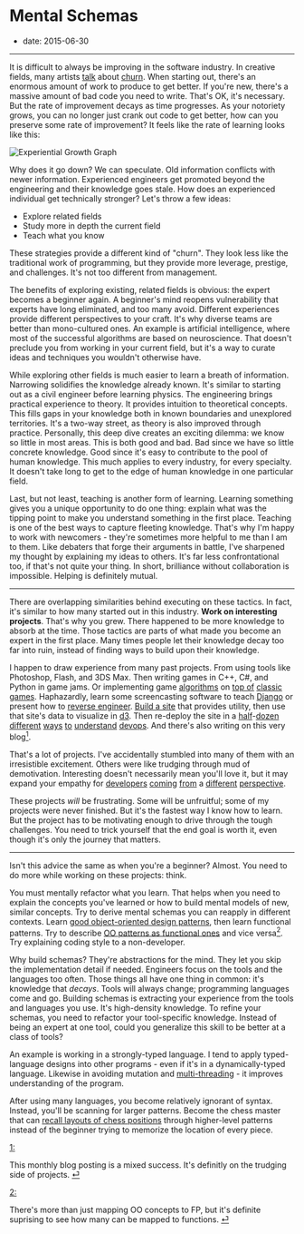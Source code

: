 # Mental Schemas

- date: 2015-06-30

--------------------------------------------------------------

It is difficult to always be improving in the software industry. In creative fields, many artists [talk](https://youtu.be/ikAb-NYkseI?t=9m41s) about [churn](http://www.goodreads.com/quotes/309485-nobody-tells-this-to-people-who-are-beginners-i-wish). When starting out, there's an enormous amount of work to produce to get better. If you're new, there's a massive amount of bad code you need to write. That's OK, it's necessary. But the rate of improvement decays as time progresses. As your notoriety grows, you can no longer just crank out code to get better, how can you preserve some rate of improvement? It feels like the rate of learning looks like this:

![Experiential Growth Graph](/resources/11/expert-growth-graph.jpeg)

Why does it go down? We can speculate. Old information conflicts with newer information. Experienced engineers get promoted beyond the engineering and their knowledge goes stale. How does an experienced individual get technically stronger? Let's throw a few ideas:

 - Explore related fields
 - Study more in depth the current field
 - Teach what you know

These strategies provide a different kind of "churn". They look less like the traditional work of programming, but they provide more leverage, prestige, and challenges. It's not too different from management.

The benefits of exploring existing, related fields is obvious: the expert becomes a beginner again. A beginner's mind reopens vulnerability that experts have long eliminated, and too many avoid. Different experiences provide different perspectives to your craft. It's why diverse teams are better than mono-cultured ones. An example is artificial intelligence, where most of the successful algorithms are based on neuroscience. That doesn't preclude you from working in your current field, but it's a way to curate ideas and techniques you wouldn't otherwise have.

While exploring other fields is much easier to learn a breath of information. Narrowing solidifies the knowledge already known. It's similar to starting out as a civil engineer before learning physics. The engineering brings practical experience to theory. It provides intuition to theoretical concepts. This fills gaps in your knowledge both in known boundaries and unexplored territories. It's a two-way street, as theory is also improved through practice. Personally, this deep dive creates an exciting dilemma: we know so little in most areas. This is both good and bad. Bad since we have so little concrete knowledge. Good since it's easy to contribute to the pool of human knowledge. This much applies to every industry, for every specialty. It doesn't take long to get to the edge of human knowledge in one particular field.

Last, but not least, teaching is another form of learning. Learning something gives you a unique opportunity to do one thing: explain what was the tipping point to make you understand something in the first place. Teaching is one of the best ways to capture fleeting knowledge. That's why I'm happy to work with newcomers - they're sometimes more helpful to me than I am to them. Like debaters that forge their arguments in battle, I've sharpened my thought by explaining my ideas to others. It's far less confrontational too, if that's not quite your thing. In short, brilliance without collaboration is impossible. Helping is definitely mutual.

-------------------

There are overlapping similarities behind executing on these tactics. In fact, it's similar to how many started out in this industry. **Work on interesting projects**. That's why you grew. There happened to be more knowledge to absorb at the time. Those tactics are parts of what made you become an expert in the first place. Many times people let their knowledge decay too far into ruin, instead of finding ways to build upon their knowledge.

I happen to draw experience from many past projects. From using tools like Photoshop, Flash, and 3DS Max. Then writing games in C++, C#, and Python in game jams. Or implementing game [algorithms][1] on [top of][2] [classic](https://en.wikipedia.org/wiki/Pac-Man) [games](https://en.wikipedia.org/wiki/Missile_Command). Haphazardly, learn some screencasting software to teach [Django](http://code.tutsplus.com/tutorials/diving-into-django--net-2969) or present how to [reverse engineer](http://pivotallabs.com/jeff-hui-reverse-engineering-objective-c/). [Build a site](http://yacs.me) that provides utility, then use that site's data to visualize in [d3](http://d3js.org). Then re-deploy the site in a [half](http://www.gnu.org/software/make/)-[dozen](http://www.gnu.org/software/bash/) [different](http://capistranorb.com) [ways](http://www.fabfile.org) [to](https://puppetlabs.com) [understand](http://chef.io) [devops](http://saltstack.com). And there's also writing on this very blog<a href="#1" id="1-back"><sup>1</sup></a>.

That's a lot of projects. I've accidentally stumbled into many of them with an irresistible excitement. Others were like trudging through mud of demotivation. Interesting doesn't necessarily mean you'll love it, but it may expand your empathy for [developers](http://www.monodevelop.com) [coming](http://www.vim.org) [from](https://www.gnu.org/software/emacs/emacs.html) a [different](https://www.visualstudio.com/en-us/visual-studio-homepage-vs.aspx) [perspective](https://developer.apple.com/xcode/).

These projects *will* be frustrating. Some will be unfruitful; some of my projects were never finished. But it's the fastest way I know how to learn. But the project has to be motivating enough to drive through the tough challenges. You need to trick yourself that the end goal is worth it, even though it's only the journey that matters.

------------------

Isn't this advice the same as when you're a beginner? Almost. You need to do more while working on these projects: think.

You must mentally refactor what you learn. That helps when you need to explain the concepts you've learned or how to build mental models of new, similar concepts. Try to derive mental schemas you can reapply in different contexts. Learn [good object-oriented design patterns](https://en.wikipedia.org/wiki/Design_Patterns#Patterns_by_Type), then learn functional patterns. Try to describe [OO patterns as functional ones](http://blog.cleancoder.com/uncle-bob/2014/11/24/FPvsOO.html) and vice versa<a href="#2" id="2-back"><sup>2</sup></a>. Try explaining coding style to a non-developer.

Why build schemas? They're abstractions for the mind. They let you skip the implementation detail if needed. Engineers focus on the tools and the languages too often. Those things all have one thing in common: it's knowledge that *decays*. Tools will always change; programming languages come and go. Building schemas is extracting your experience from the tools and languages you use. It's high-density knowledge. To refine your schemas, you need to refactor your tool-specific knowledge. Instead of being an expert at one tool, could you generalize this skill to be better at a class of tools?

An example is working in a strongly-typed language. I tend to apply typed-language designs into other programs - even if it's in a dynamically-typed language. Likewise in avoiding mutation and [multi-threading](http://inessential.com/2015/05/22/how_not_to_crash_4_threading) - it improves understanding of the program.

After using many languages, you become relatively ignorant of syntax. Instead, you'll be scanning for larger patterns. Become the chess master that can [recall layouts of chess positions](http://theinvisiblegorilla.com/blog/2012/02/15/how-experts-recall-chess-positions/) through higher-level patterns instead of the beginner trying to memorize the location of every piece.

<div class="footnotes">
<a class="footnote" id="1" href="#1">1:</a><p>This monthly blog posting is a mixed success. It's definitly on the trudging side of projects. <a class="back" href="#1-back">&#9166;</a></p>
<a class="footnote" id="2" href="#2">2:</a><p>There's more than just mapping OO concepts to FP, but it's definite suprising to see how many can be mapped to functions. <a class="back" href="#2-back">&#9166;</a></p>
</div>

[1]: https://en.wikipedia.org/wiki/A*_search_algorithm
[2]: https://en.wikipedia.org/wiki/Asteroids_(video_game)